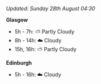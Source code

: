 *Updated: Sunday 28th August 04:30*

**Glasgow**

* 5h - 7h: :partly_sunny: Partly Cloudy
* 8h - 14h: :cloud: Cloudy
* 15h, 16h: :partly_sunny: Partly Cloudy

**Edinburgh**

* 5h - 16h: :cloud: Cloudy
